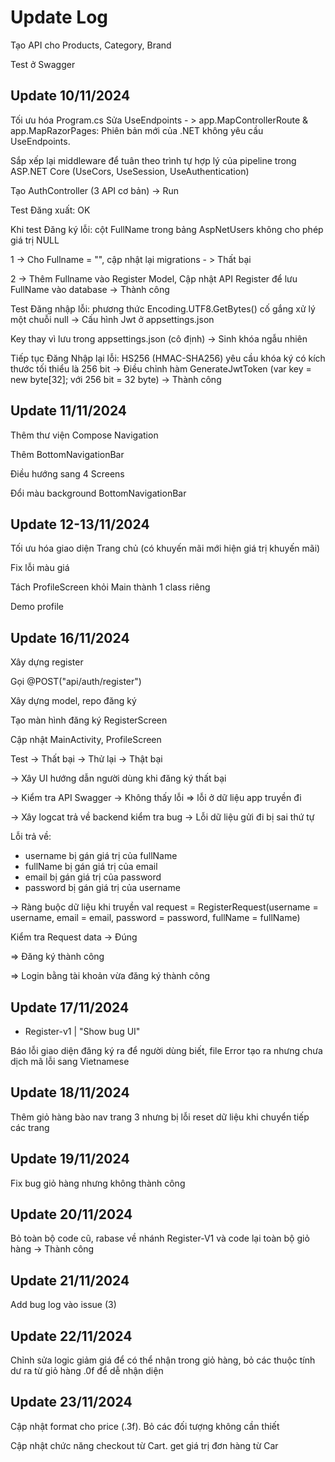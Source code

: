 # Update Log

Tạo API cho Products, Category, Brand

Test ở Swagger

## Update 10/11/2024

Tối ưu hóa Program.cs
Sửa UseEndpoints - > app.MapControllerRoute & app.MapRazorPages: Phiên bản mới của .NET không yêu cầu UseEndpoints.

Sắp xếp lại middleware để tuân theo trình tự hợp lý của pipeline trong ASP.NET Core (UseCors, UseSession, UseAuthentication)

Tạo AuthController (3 API cơ bản) -> Run

Test Đăng xuất: OK

Khi test Đăng ký lỗi: cột FullName trong bảng AspNetUsers không cho phép giá trị NULL

1 -> Cho Fullname = "", cập nhật lại migrations - > Thất bại

2 -> Thêm Fullname vào Register Model, Cập nhật API Register để lưu FullName vào database -> Thành công

Test Đăng nhập lỗi: phương thức Encoding.UTF8.GetBytes() cố gắng xử lý một chuỗi null
-> Cấu hình Jwt ở appsettings.json

Key thay vì lưu trong appsettings.json (cô định) -> Sinh khóa ngẫu nhiên

Tiếp tục Đăng Nhập lại lỗi: HS256 (HMAC-SHA256) yêu cầu khóa ký có kích thước tối thiểu là 256 bit
-> Điều chỉnh hàm GenerateJwtToken (var key = new byte[32]; với 256 bit = 32 byte) -> Thành công

## Update 11/11/2024

Thêm thư viện Compose Navigation

Thêm BottomNavigationBar

Điều hướng sang 4 Screens

Đổi màu background BottomNavigationBar

## Update 12-13/11/2024

Tối ưu hóa giao diện Trang chủ (có khuyến mãi mới hiện giá trị khuyến mãi)

Fix lỗi màu giá

Tách ProfileScreen khỏi Main thành 1 class riêng

Demo profile

## Update 16/11/2024

Xây dựng register

Gọi @POST("api/auth/register")

Xây dựng model, repo đăng ký

Tạo màn hình đăng ký RegisterScreen

Cập nhật MainActivity, ProfileScreen

Test -> Thất bại -> Thử lại -> Thật bại

-> Xây UI hướng dẫn người dùng khi đăng ký thất bại

-> Kiểm tra API Swagger -> Không thấy lỗi => lỗi ở dữ liệu app truyền đi

-> Xây logcat trả về backend kiểm tra bug -> Lỗi dữ liệu gửi đi bị sai thứ tự

Lỗi trả về:
- username bị gán giá trị của fullName
- fullName bị gán giá trị của email
- email bị gán giá trị của password
- password bị gán giá trị của username

-> Ràng buộc dữ liệu khi truyền
val request = RegisterRequest(username = username, email = email, password = password, fullName = fullName)

Kiểm tra Request data -> Đúng

=> Đăng ký thành công

=> Login bằng tài khoản vừa đăng ký thành công

## Update 17/11/2024
- Register-v1 | "Show bug UI"

Báo lỗi giao diện đăng ký ra để người dùng biết, file Error tạo ra nhưng chưa dịch mã lỗi sang Vietnamese

## Update 18/11/2024

Thêm giỏ hàng bào nav trang 3 nhưng bị lỗi reset dữ liệu khi chuyển tiếp các trang

## Update 19/11/2024

Fix bug giỏ hàng nhưng không thành công

## Update 20/11/2024

Bỏ toàn bộ code cũ, rabase về nhánh Register-V1 và code lại toàn bộ giỏ hàng -> Thành công

## Update 21/11/2024

Add bug log vào issue (3)

## Update 22/11/2024

Chỉnh sửa logic giảm giá để có thể nhận trong giỏ hàng, bỏ các thuộc tính dư ra từ giỏ hàng .0f để dễ nhận diện

## Update 23/11/2024

Cập nhật format cho price (.3f). Bỏ các đối tượng không cần thiết 

Cập nhật chức năng checkout từ Cart. get giá trị đơn hàng từ Car



